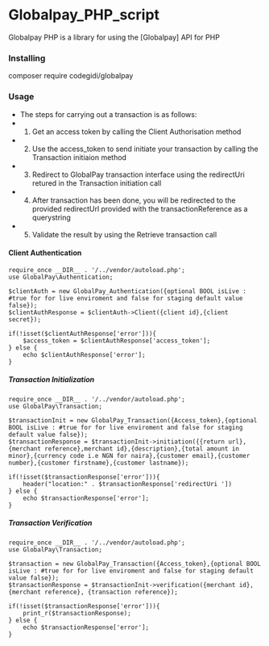 # Globalpay_PHP_script

Globalpay PHP is a library for using the [Globalpay] API for PHP


### Installing
composer require codegidi/globalpay

### Usage
*    The steps for carrying out a transaction is as follows:
*    1. Get an access token by calling the Client Authorisation method
*    2. Use the access_token to send initiate your transaction by calling the Transaction initiaion method
*    3. Redirect to GlobalPay transaction interface using the redirectUri retured in the Transaction initiation call
*    4. After transaction has been done, you will be redirected to the provided redirectUrl provided with the transactionReference as a querystring
*    5. Validate the result by using the Retrieve transaction call


#### Client Authentication
	require_once __DIR__ . '/../vendor/autoload.php'; 
	use GlobalPay\Authentication;

	$clientAuth = new GlobalPay_Authentication({optional BOOL isLive : #true for for live enviroment and false for staging default value false});
	$clientAuthResponse = $clientAuth->Client({client id},{client secret});

	if(!isset($clientAuthResponse['error'])){
		$access_token = $clientAuthResponse['access_token'];
	} else {
		echo $clientAuthResponse['error'];
	}



##### Transaction Initialization
    require_once __DIR__ . '/../vendor/autoload.php'; 
    use GlobalPay\Transaction;

	$transactionInit = new GlobalPay_Transaction({Access_token},{optional BOOL isLive : #true for for live enviroment and false for staging default value false});
	$transactionResponse = $transactionInit->initiation({{return url},{merchant reference},merchant id},{description},{total amount in minor},{currency code i.e NGN for naira},{customer email},{customer number},{customer firstname},{customer lastname});

	if(!isset($transactionResponse['error'])){
		header("location:" . $transactionResponse['redirectUri '])
	} else {
		echo $transactionResponse['error'];
	}


##### Transaction Verification
    require_once __DIR__ . '/../vendor/autoload.php'; 
    use GlobalPay\Transaction;

	$transaction = new GlobalPay_Transaction({Access_token},{optional BOOL isLive : #true for for live enviroment and false for staging default value false});
	$transactionResponse = $transactionInit->verification({merchant id}, {merchant reference}, {transaction reference});

	if(!isset($transactionResponse['error'])){
		print_r($transactionResponse);
	} else {
		echo $transactionResponse['error'];
	}
